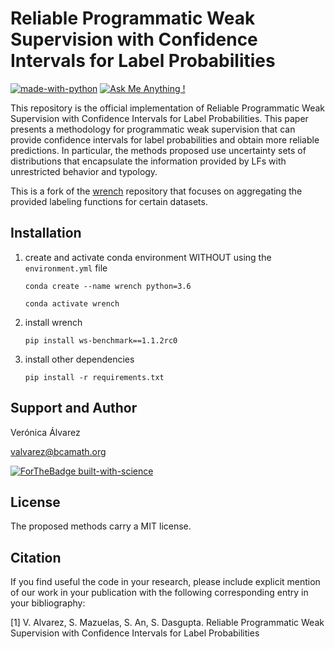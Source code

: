 # Reliable Programmatic Weak Supervision with Confidence Intervals for Label Probabilities

[![made-with-python](https://img.shields.io/badge/Made%20with-Python-1f425f.svg)](/AMRC_Python) [![Ask Me Anything !](https://img.shields.io/badge/Ask%20me-anything-1abc9c.svg)](#support-and-author)

This repository is the official implementation of Reliable Programmatic Weak Supervision with Confidence Intervals for Label Probabilities. This paper presents a methodology for programmatic weak supervision that can provide confidence intervals for label probabilities and obtain more reliable predictions. In particular, the methods proposed use uncertainty sets of distributions that encapsulate the information provided by LFs with unrestricted behavior and typology.

This is a fork of the [wrench](https://github.com/JieyuZ2/wrench) repository that focuses on aggregating the provided labeling functions for certain datasets.

## Installation
1. create and activate conda environment WITHOUT using the `environment.yml` file

    `conda create --name wrench python=3.6`

    `conda activate wrench`
2. install wrench

    `pip install ws-benchmark==1.1.2rc0`
3. install other dependencies

    `pip install -r requirements.txt`

## Support and Author

Verónica Álvarez

valvarez@bcamath.org

[![ForTheBadge built-with-science](http://ForTheBadge.com/images/badges/built-with-science.svg)](https://github.com/VeronicaAlvarez)

## License 

The proposed methods carry a MIT license.

## Citation

If you find useful the code in your research, please include explicit mention of our work in your publication with the following corresponding entry in your bibliography:

<a id="1">[1]</a> 
V. Alvarez, S. Mazuelas, S. An, S. Dasgupta.
Reliable Programmatic Weak Supervision with Confidence Intervals for Label Probabilities





